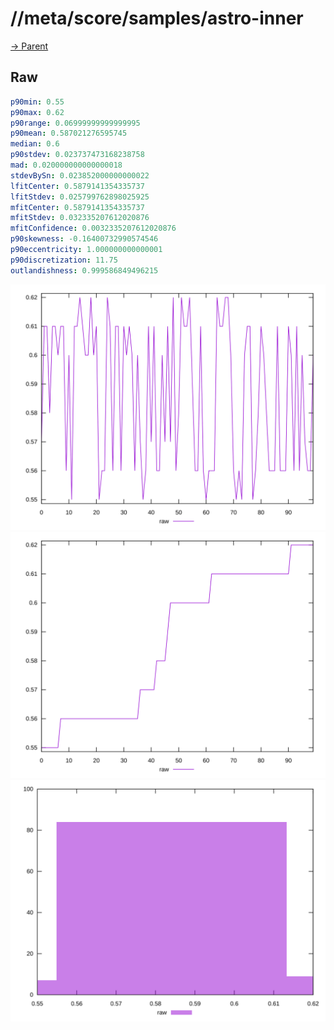 
# //meta/score/samples/astro-inner

[→ Parent](../..)


## Raw


```yaml
p90min: 0.55
p90max: 0.62
p90range: 0.06999999999999995
p90mean: 0.587021276595745
median: 0.6
p90stdev: 0.023737473168238758
mad: 0.020000000000000018
stdevBySn: 0.023852000000000022
lfitCenter: 0.5879141354335737
lfitStdev: 0.025799762898025925
mfitCenter: 0.5879141354335737
mfitStdev: 0.032335207612020876
mfitConfidence: 0.0032335207612020876
p90skewness: -0.16400732990574546
p90eccentricity: 1.000000000000001
p90discretization: 11.75
outlandishness: 0.999586849496215

```

![PLOT: raw-values](./raw/values.svg)![PLOT: raw-sorted](./raw/sorted.svg)![PLOT: raw-histogram](./raw/histogram.svg)